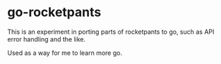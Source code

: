 # go-rocketpants

This is an experiment in porting parts of rocketpants to go, such as
API error handling and the like.

Used as a way for me to learn more go.